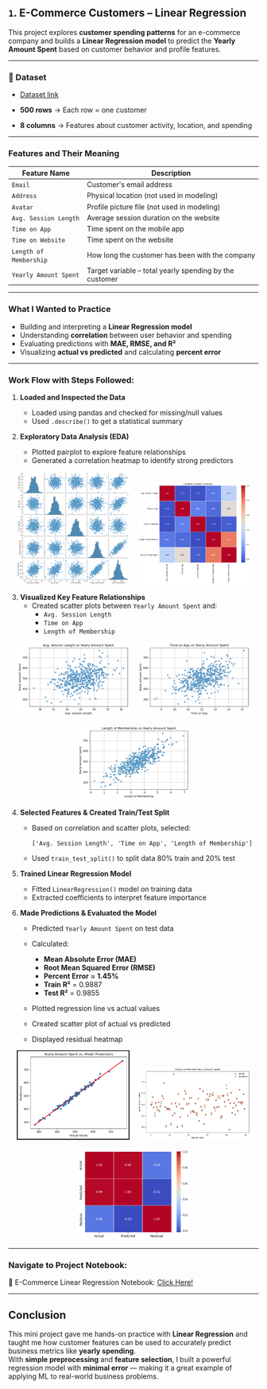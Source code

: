 <!--
## `1`. E-Commerce Customers - Linear Regression Project 

This project analyzes customer data from an e-commerce company to predict the yearly amount spent by a customer.

### 📂 Dataset
- [Dataset link](https://www.kaggle.com/datasets/srolka/ecommerce-customers)
  
### What I did:
- Loaded and explored the dataset
- Features Selected (Based on Correlation)
- Visualized correlations using pairplot and heatmap
- Trained a Linear Regression model
- Evaluated with MAE, RMSE, and R² scores
- Achieved **1.45% average percent error**

### Output & Evaluation
- Evaluation was done on test data (20%) using standard regression metrics.

| Metric                  | Value     |
| ----------------------- | --------- |
| Train R² Score          | 0.9827    |
| Test R² Score           | 0.9892    |
| Mean Absolute Error     | Low       |
| Root Mean Squared Error | Low       |
| Avg Percent Error     | **1.45%** |

#### Interpretation:

- The model predicts yearly customer spending with very high accuracy and minimal error.
- No signs of overfitting were found (Test R² > Train R²).

#### Model Evaluation: Actual vs Predicted 
<p align="center">
  <img src="https://github.com/kammala-kalyan/My-ML-Projects/blob/main/E-Commerce/Actual%20Vs%20Predicted1.png" width="45%" />
  &nbsp;&nbsp;
  <img src="https://github.com/kammala-kalyan/My-ML-Projects/blob/main/E-Commerce/Actual%20VS%20Predicted.png" width="45%" />
</p>


### Navigate to Project Notebook:
🔗 E-Commerce Linear Regression Notebook : [Click Here !](https://github.com/kammala-kalyan/My-ML-Projects/blob/main/E-Commerce/E-Commerce_code.ipynb)
--
## `1`. E-Commerce Customers – Linear Regression

This project analyzes **customer behavior and spending** from an e-commerce company.  
The goal was to build a linear regression model to predict how much a customer is likely to spend annually based on their profile.

---

### 📂 Dataset
- [Dataset link](https://www.kaggle.com/datasets/srolka/ecommerce-customers)

- **500 rows** → Each row = one customer  
- **8 columns** → Features about customer activity, location, and time spent

---

### Features and Their Meaning

| Feature Name            | Description                                               |
|-------------------------|-----------------------------------------------------------|
| `Email`                | Customer’s email ID                                       |
| `Address`              | Physical address                                          |
| `Avatar`               | Profile image (not used in modeling)                      |
| `Avg. Session Length`  | Average session duration on the website                   |
| `Time on App`          | Time spent on the mobile app                              |
| `Time on Website`      | Time spent on the website                                 |
| `Length of Membership` | How long the customer has been with the company           |
| `Yearly Amount Spent`  | Target variable – total yearly spending (in dollars)      |

---

### What I Wanted to Practice

- **Linear Regression**: To build a predictive model using continuous input features  
- **Correlation Analysis**: Understand feature impact on target  
- **Model Evaluation**: Using metrics like R², MAE, RMSE, and visual comparisons  
- **Data Interpretation**: Translate numeric insights into business understanding

---

### Work Flow with Steps Followed:

1. **Loaded and Explored the Data**
   - Imported dataset using `pandas`
   - Checked structure, null values, and datatypes

2. **Performed Exploratory Data Analysis**
   - Plotted a `pairplot` to view relationships among all numerical features
   - Generated a `correlation heatmap` to detect strong associations

<p align="center">
  <img src="https://github.com/kammala-kalyan/My-ML-Projects/blob/main/E-Commerce/heatmap.png" width="45%" />
  &nbsp;&nbsp;
  <img src="https://github.com/kammala-kalyan/My-ML-Projects/blob/main/E-Commerce/pairplot.png" width="45%" />
</p>

3. **Selected Relevant Features**
   - Based on heatmap & pairplot, selected:
     ```
     ['Avg. Session Length', 'Time on App', 'Time on Website', 'Length of Membership']
     ```
   - Target: `Yearly Amount Spent`

4. **Trained a Linear Regression Model**
   - Split data into training and test sets (80-20)
   - Trained using `LinearRegression()` from scikit-learn

5. **Evaluated the Model**
   - Computed:
     - `Train R²` Score → 0.9827  
     - `Test R²` Score → 0.9892  
     - Mean Absolute Error and RMSE → Very Low  
     - **Average Percent Error** → Just **1.45%**

<p align="center">
  <img src="https://github.com/kammala-kalyan/My-ML-Projects/blob/main/E-Commerce/Actual%20Vs%20Predicted1.png" width="45%" />
  &nbsp;&nbsp;
  <img src="https://github.com/kammala-kalyan/My-ML-Projects/blob/main/E-Commerce/Actual%20VS%20Predicted.png" width="45%" />
</p>

---

### Navigate to Project Notebook:

🔗 E-Commerce Linear Regression Notebook: [Click Here!](https://github.com/kammala-kalyan/My-ML-Projects/blob/main/E-Commerce/E-Commerce_code.ipynb)

---

## Conclusion

This mini project gave me hands-on practice with **Linear Regression** and taught me how customer features can be used to accurately predict business metrics like **yearly spending**.  
With **simple preprocessing** and **feature selection**, I built a powerful regression model with **minimal error** — making it a great example of applying ML to real-world business problems.

---
-->
## `1`. E-Commerce Customers – Linear Regression

This project explores **customer spending patterns** for an e-commerce company and builds a **Linear Regression model** to predict the **Yearly Amount Spent** based on customer behavior and profile features.

---

### 📂 Dataset
- [Dataset link](https://www.kaggle.com/datasets/srolka/ecommerce-customers)

- **500 rows** → Each row = one customer  
- **8 columns** → Features about customer activity, location, and spending

---

### Features and Their Meaning

| Feature Name            | Description                                                 |
|-------------------------|-------------------------------------------------------------|
| `Email`                | Customer's email address                                    |
| `Address`              | Physical location (not used in modeling)                   |
| `Avatar`               | Profile picture file (not used in modeling)                |
| `Avg. Session Length`  | Average session duration on the website                    |
| `Time on App`          | Time spent on the mobile app                               |
| `Time on Website`      | Time spent on the website                                  |
| `Length of Membership` | How long the customer has been with the company            |
| `Yearly Amount Spent`  | Target variable – total yearly spending by the customer     |

---

### What I Wanted to Practice

- Building and interpreting a **Linear Regression model**
- Understanding **correlation** between user behavior and spending
- Evaluating predictions with **MAE, RMSE, and R²**
- Visualizing **actual vs predicted** and calculating **percent error**

---

### Work Flow with Steps Followed:

1. **Loaded and Inspected the Data**
   - Loaded using pandas and checked for missing/null values
   - Used `.describe()` to get a statistical summary

2. **Exploratory Data Analysis (EDA)**
   - Plotted pairplot to explore feature relationships
   - Generated a correlation heatmap to identify strong predictors

<p align="center">
  <img src="https://github.com/kammala-kalyan/My-ML-Projects/blob/main/E-Commerce/Images/pairplot.png" width="45%" />
  &nbsp;&nbsp;
  <img src="https://github.com/kammala-kalyan/My-ML-Projects/blob/main/E-Commerce/Images/Correlation%20HeatMap.png" width="45%" />
</p>

3. **Visualized Key Feature Relationships**
   - Created scatter plots between `Yearly Amount Spent` and:
     - `Avg. Session Length`
     - `Time on App`
     - `Length of Membership`

<p align="center">
  <img src="https://github.com/kammala-kalyan/My-ML-Projects/blob/main/E-Commerce/Images/Avg%20session%20Length%20vs%20Yearly%20Amount%20Spent.png" width="45%" />
  &nbsp;&nbsp;
  <img src="https://github.com/kammala-kalyan/My-ML-Projects/blob/main/E-Commerce/Images/Time%20On%20app%20vs%20Yearly%20amount%20spent.png" width="45%" />
</p>

<p align="center">
  <img src="https://github.com/kammala-kalyan/My-ML-Projects/blob/main/E-Commerce/Images/Length%20of%20Member%20ship%20vs%20Yearly%20Amount%20spent.png" width="45%" />
</p>

4. **Selected Features & Created Train/Test Split**
   - Based on correlation and scatter plots, selected:
     ```
     ['Avg. Session Length', 'Time on App', 'Length of Membership']
     ```
   - Used `train_test_split()` to split data 80% train and 20% test

5. **Trained Linear Regression Model**
   - Fitted `LinearRegression()` model on training data
   - Extracted coefficients to interpret feature importance

6. **Made Predictions & Evaluated the Model**
   - Predicted `Yearly Amount Spent` on test data
   - Calculated:
     - **Mean Absolute Error (MAE)**
     - **Root Mean Squared Error (RMSE)**
     - **Percent Error** ≈ **1.45%**
     - **Train R²** = 0.9887  
     - **Test R²** = 0.9855

   - Plotted regression line vs actual values
   - Created scatter plot of actual vs predicted
   - Displayed residual heatmap

<p align="center">
  <img src="https://github.com/kammala-kalyan/My-ML-Projects/blob/main/E-Commerce/Images/Actual%20VS%20Predicted.png" width="45%" />
  &nbsp;&nbsp;
  <img src="https://github.com/kammala-kalyan/My-ML-Projects/blob/main/E-Commerce/Images/Actual%20vs%20Predicted%20in%20Scatterplot.png" width="45%" />
</p>

<p align="center">
  <img src="https://github.com/kammala-kalyan/My-ML-Projects/blob/main/E-Commerce/Images/Actual%20Vs%20Predicted%20heatmap.png" width="45%" />
</p>

---

### Navigate to Project Notebook:

🔗 E-Commerce Linear Regression Notebook: [Click Here!](https://github.com/kammala-kalyan/My-ML-Projects/blob/main/E-Commerce/E-Commerce_code.ipynb)

---

## Conclusion

This mini project gave me hands-on practice with **Linear Regression** and taught me how customer features can be used to accurately predict business metrics like **yearly spending**.  
With **simple preprocessing** and **feature selection**, I built a powerful regression model with **minimal error** — making it a great example of applying ML to real-world business problems.

